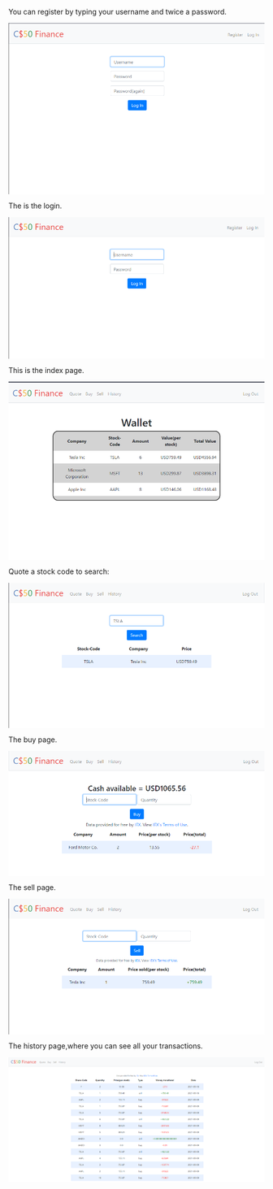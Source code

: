 <p>You can register by typing your username and twice a password.</p>
<img align="center" src="https://github.com/Arthur020104/finance-cs50project/blob/master/Readme%20images/Screenshot_1.png?raw=true">
<p>The is the login.</p>
<img align="center" src="https://github.com/Arthur020104/finance-cs50project/blob/master/Readme%20images/Screenshot_2.png?raw=true">
<p>This is the index page.</p>
<img align="center" src="https://github.com/Arthur020104/finance-cs50project/blob/master/Readme%20images/Screenshot_3.png?raw=true">
<p>Quote a stock code to search:</p>
<img align="center" src="https://github.com/Arthur020104/finance-cs50project/blob/master/Readme%20images/Screenshot_4.png?raw=true">
<p>The buy page.</p>
<img align="center" src="https://github.com/Arthur020104/finance-cs50project/blob/master/Readme%20images/Screenshot_6.png?raw=true">
<p>The sell page.</p>
<img align="center" src="https://github.com/Arthur020104/finance-cs50project/blob/master/Readme%20images/Screenshot_5.png?raw=true">
<p>The history page,where you can see all your transactions.</p>
<img align="center" src="https://github.com/Arthur020104/finance-cs50project/blob/master/Readme%20images/Screenshot_7.png?raw=true">
